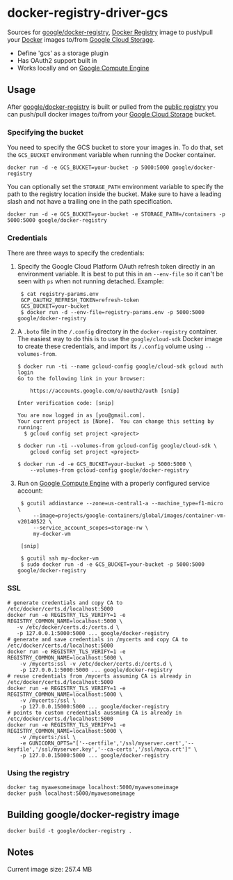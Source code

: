 # docker-registry-driver-gcs

Sources for [google/docker-registry](https://index.docker.io/u/google/docker-registry/), [Docker Registry](https://github.com/dotcloud/docker-registry) image to push/pull your [Docker](https://www.docker.io/) images to/from [Google Cloud Storage](https://cloud.google.com/products/cloud-storage/).

- Define 'gcs' as a storage plugin
- Has OAuth2 support built in
- Works locally and on [Google Compute Engine](https://cloud.google.com/products/compute-engine/)

## Usage

After [google/docker-registry](https://index.docker.io/u/google/docker-registry) is built or pulled from the [public registry]( https://index.docker.io/u/google/docker-registry) you can push/pull docker images to/from your [Google Cloud Storage](https://cloud.google.com/products/cloud-storage/) bucket.

### Specifying the bucket

You need to specify the GCS bucket to store your images in.  To do that, set the `GCS_BUCKET` environment variable when running the Docker container.

    docker run -d -e GCS_BUCKET=your-bucket -p 5000:5000 google/docker-registry

You can optionally set the `STORAGE_PATH` environment variable to specify the path to the registry location inside the bucket.  Make sure to have a leading slash and not have a trailing one in the path specification.

    docker run -d -e GCS_BUCKET=your-bucket -e STORAGE_PATH=/containers -p 5000:5000 google/docker-registry

### Credentials

There are three ways to specify the credentials:

1. Specify the Google Cloud Platform OAuth refresh token directly in an environment variable.  It is best to put this in an `--env-file` so it can't be seen with `ps` when not running detached.  Example:

        $ cat registry-params.env
        GCP_OAUTH2_REFRESH_TOKEN=refresh-token
        GCS_BUCKET=your-bucket
        $ docker run -d --env-file=registry-params.env -p 5000:5000 google/docker-registry

1.  A `.boto` file in the `/.config` directory in the `docker-registry` container. The easiest way to do this is to use the `google/cloud-sdk` Docker image to create these credentials, and import its `/.config` volume using `--volumes-from`.

        $ docker run -ti --name gcloud-config google/cloud-sdk gcloud auth login
        Go to the following link in your browser:

            https://accounts.google.com/o/oauth2/auth [snip]

        Enter verification code: [snip]

        You are now logged in as [you@gmail.com].
        Your current project is [None].  You can change this setting by running:
          $ gcloud config set project <project>

        $ docker run -ti --volumes-from gcloud-config google/cloud-sdk \
            gcloud config set project <project>

        $ docker run -d -e GCS_BUCKET=your-bucket -p 5000:5000 \
            --volumes-from gcloud-config google/docker-registry

1. Run on [Google Compute Engine](https://cloud.google.com/products/compute-engine/) with a properly configured service account:

        $ gcutil addinstance --zone=us-central1-a --machine_type=f1-micro \
            --image=projects/google-containers/global/images/container-vm-v20140522 \
            --service_account_scopes=storage-rw \
            my-docker-vm

        [snip]

        $ gcutil ssh my-docker-vm
        $ sudo docker run -d -e GCS_BUCKET=your-bucket -p 5000:5000 google/docker-registry

### SSL

    # generate credentials and copy CA to /etc/docker/certs.d/localhost:5000
    docker run -e REGISTRY_TLS_VERIFY=1 -e REGISTRY_COMMON_NAME=localhost:5000 \
       -v /etc/docker/certs.d:/certs.d \
       -p 127.0.0.1:5000:5000 ... google/docker-registry
    # generate and save credentials in /mycerts and copy CA to /etc/docker/certs.d/localhost:5000
    docker run -e REGISTRY_TLS_VERIFY=1 -e REGISTRY_COMMON_NAME=localhost:5000 \
        -v /mycerts:ssl -v /etc/docker/certs.d:/certs.d \
        -p 127.0.0.1:5000:5000 ... google/docker-registry
    # reuse credentials from /mycerts assuming CA is already in /etc/docker/certs.d/localhost:5000
    docker run -e REGISTRY_TLS_VERIFY=1 -e REGISTRY_COMMON_NAME=localhost:5000 \
        -v /mycerts:/ssl \
        -p 127.0.0.15000:5000 ... google/docker-registry
    # points to custom credentials aussming CA is already in /etc/docker/certs.d/localhost:5000
    docker run -e REGISTRY_TLS_VERIFY=1 -e REGISTRY_COMMON_NAME=localhost:5000 \
        -v /mycerts:/ssl \
        -e GUNICORN_OPTS="['--certfile','/ssl/myserver.cert','--keyfile','/ssl/myserver.key','--ca-certs','/ssl/myca.crt']" \
        -p 127.0.0.15000:5000 ... google/docker-registry


### Using the registry

    docker tag myawesomeimage localhost:5000/myawesomeimage
    docker push localhost:5000/myawesomeimage

## Building google/docker-registry image

    docker build -t google/docker-registry .

## Notes

Current image size: 257.4 MB
